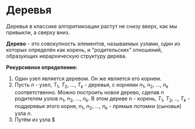 # Деревья

Деревья в классике алгоритмизации растут не снизу вверх, как мы привыкли, а сверху вниз.

**Дерево** - это совокупность элементов, называемых узлами, один из которых определён как корень, и "родительских" отношений, образующих иерархическую структуру дерева.

**Рекурсивное определение:**
1. Один узел является деревом. Он же является его корнем.
2. Пусть $n$ - узел, $T_1$, $T_2$, ..., $T_k$ - деревья, с корнями $n_1$, $n_2$, ..., $n_k$ соответственно. Можно построить новое дерево, сделав $n$ родителем узлов $n_1$, $n_2$, ..., $n_k$. В этом дереве $n$ - корень, $T_1$, $T_2$, .., $T_k$ - поддеревья этого корня, $n_1$, $n_2$, ..., $n_k$ - прямые потомки (сыновья) узла $n$.
3. Путём из узла $